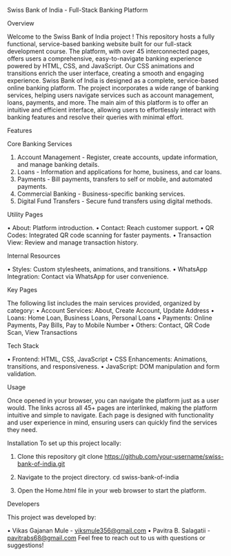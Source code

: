 Swiss Bank of India - Full-Stack Banking Platform

Overview

Welcome to the Swiss Bank of India project ! This repository hosts a fully functional, service-based banking website built for our full-stack development course. The platform, with over 45 interconnected pages, offers users a comprehensive, easy-to-navigate banking experience powered by HTML, CSS, and JavaScript. Our CSS animations and transitions enrich the user interface, creating a smooth and engaging experience.
Swiss Bank of India is designed as a complete, service-based online banking platform. The project incorporates a wide range of banking services, helping users navigate services such as account management, loans, payments, and more.
The main aim of this platform is to offer an intuitive and efficient interface, allowing users to effortlessly interact with banking features and resolve their queries with minimal effort.

Features

Core Banking Services

1.	Account Management - Register, create accounts, update information, and manage banking details.
2.	Loans - Information and applications for home, business, and car loans.
3.	Payments - Bill payments, transfers to self or mobile, and automated payments.
4.	Commercial Banking - Business-specific banking services.
5.	Digital Fund Transfers - Secure fund transfers using digital methods.

Utility Pages

•	About: Platform introduction.
•	Contact: Reach customer support.
•	QR Codes: Integrated QR code scanning for faster payments.
•	Transaction View: Review and manage transaction history.

Internal Resources

•	Styles: Custom stylesheets, animations, and transitions.
•	WhatsApp Integration: Contact via WhatsApp for user convenience.

Key Pages

The following list includes the main services provided, organized by category:
•	Account Services: About, Create Account, Update Address
•	Loans: Home Loan, Business Loans, Personal Loans
•	Payments: Online Payments, Pay Bills, Pay to Mobile Number
•	Others: Contact, QR Code Scan, View Transactions

Tech Stack

•	Frontend: HTML, CSS, JavaScript
•	CSS Enhancements: Animations, transitions, and responsiveness.
•	JavaScript: DOM manipulation and form validation.

Usage

Once opened in your browser, you can navigate the platform just as a user would. The links across all 45+ pages are interlinked, making the platform intuitive and simple to navigate. Each page is designed with functionality and user experience in mind, ensuring users can quickly find the services they need.

Installation
To set up this project locally:

1.	Clone this repository
git clone https://github.com/your-username/swiss-bank-of-india.git

3.	Navigate to the project directory.
cd swiss-bank-of-india

5.	Open the Home.html file in your web browser to start the platform.

Developers

This project was developed by:

•	Vikas Gajanan Mule - viksmule356@gmail.com
•	Pavitra B. Salagatii - pavitrabs68@gmail.com
Feel free to reach out to us with questions or suggestions!






